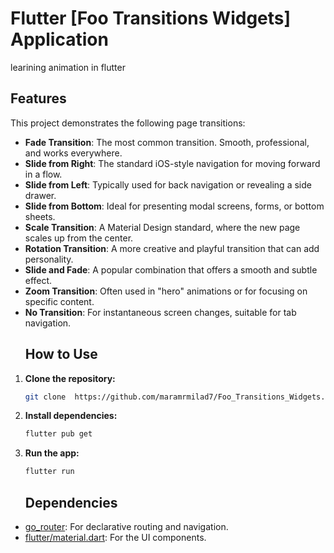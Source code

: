 # Flutter [Foo Transitions Widgets] Application
learining animation in flutter
## Features

This project demonstrates the following page transitions:

- **Fade Transition**: The most common transition. Smooth, professional, and works everywhere.
- **Slide from Right**: The standard iOS-style navigation for moving forward in a flow.
- **Slide from Left**: Typically used for back navigation or revealing a side drawer.
- **Slide from Bottom**: Ideal for presenting modal screens, forms, or bottom sheets.
- **Scale Transition**: A Material Design standard, where the new page scales up from the center.
- **Rotation Transition**: A more creative and playful transition that can add personality.
- **Slide and Fade**: A popular combination that offers a smooth and subtle effect.
- **Zoom Transition**: Often used in "hero" animations or for focusing on specific content.
- **No Transition**: For instantaneous screen changes, suitable for tab navigation.
  ## How to Use

1.  **Clone the repository:**
    ```bash
    git clone  https://github.com/maramrmilad7/Foo_Transitions_Widgets.git
    ```
3.  **Install dependencies:**
    ```bash
    flutter pub get
    ```
4.  **Run the app:**
    ```bash
    flutter run
    ```
    ## Dependencies

-   [go_router](https://pub.dev/packages/go_router): For declarative routing and navigation.
-   [flutter/material.dart](https://api.flutter.dev/flutter/material/material-library.html): For the UI components.

